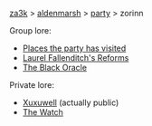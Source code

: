 [za3k](/) > [aldenmarsh](/aldenmarsh) > [party](players1.md) > zorinn

Group lore:

- [Places the party has visited](visited.md)
- [Laurel Fallenditch's Reforms](laurel_fallenditch.md)
- [The Black Oracle](black_oracle.md)

Private lore:

- [Xuxuwell](../xuxuwell.md) (actually public)
- [The Watch](watch.md)
